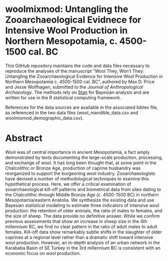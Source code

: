 # woolmixmod: Untangling the Zooarchaeological Evidnece for Intensive Wool Production in Northern Mesopotamia, c. 4500-1500 cal. BC

This GitHub repository maintains the code and data files necessary to reproduce the analyses of the manuscript "Wool They, Won’t They: Untangling the Zooarchaeological Evidence for Intensive Wool Production in Northern Mesopotamia c. 4500-1500 cal. BC”, authored by Max D. Price and Jesse Wolfhagen, submitted to the *Journal of Anthropological Archaeology*. The methods rely on [Stan](https://mc-stan.org/) for Bayesian analysis and are written for use in the R statistical computing framework.

References for the data sources are available in the associated bibtex file, as referenced in the two data files (wool_mandible_data.csv and woolmixmod_demographic_data.csv).

# Abstract	

Wool was of central importance in ancient Mesopotamia, a fact amply demonstrated by texts documenting the large-scale production, processing, and exchange of wool. It has long been thought that, at some point in the Chalcolithic or Bronze Age, production of caprine husbandry was reorganized to support the burgeoning wool industry. Zooarchaeologists have devised a number of methodological techniques to examine this hypothetical process. Here, we offer a critical examination of zooarchaeological kill-off patterns and biometrical data from sites dating to the Chalcolithic through Middle Bronze Age (c. 4500-1500 BC) in northern Mesopotamia/eastern Anatolia. We synthesize the existing data and use Bayesian statistical modeling to estimate three indicators of intensive wool production: the retention of older animals, the ratio of males to females, and the size of sheep. The data provide no definitive answer. While we confirm previous assessments that show an increase in sheep size in the 4th millennium BC, we find no clear pattern in the ratio of adult males to adult females. Kill-off data show remarkably subtle shifts in the slaughter of older caprines at a regional level rather than a dramatic shift toward intensive wool production. However, an in-depth analysis of an urban network in the Karababa Basin of SE Turkey in the 3rd millennium BC is consistent with an economic focus on wool production.
